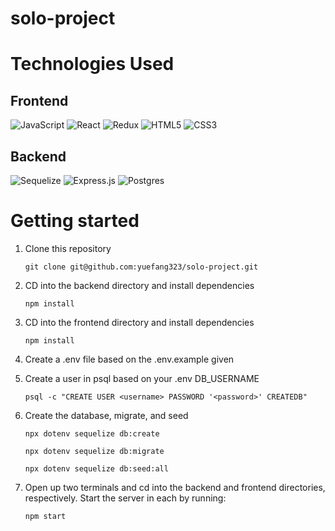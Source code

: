 # solo-project


# Technologies Used
## Frontend
![JavaScript](https://img.shields.io/badge/javascript-%23323330.svg?style=for-the-badge&logo=javascript&logoColor=%23F7DF1E)
![React](https://img.shields.io/badge/react-%23323330.svg?style=for-the-badge&logo=react&logoColor=%blue)
![Redux](https://img.shields.io/badge/react-purple.svg?style=for-the-badge&logo=redux&logoColor=white)
![HTML5](https://img.shields.io/badge/html5-%23E34F26.svg?style=for-the-badge&logo=html5&logoColor=white)
![CSS3](https://img.shields.io/badge/css3-%231572B6.svg?style=for-the-badge&logo=css3&logoColor=white)
## Backend
![Sequelize](https://img.shields.io/badge/Sequelize-52B0E7?style=for-the-badge&logo=Sequelize&logoColor=white)
![Express.js](https://img.shields.io/badge/express.js-%23404d59.svg?style=for-the-badge&logo=express&logoColor=%2361DAFB)
![Postgres](https://img.shields.io/badge/postgres-%23316192.svg?style=for-the-badge&logo=postgresql&logoColor=white)

# Getting started
1. Clone this repository

   ```git clone git@github.com:yuefang323/solo-project.git```

2. CD into the backend directory and install dependencies

   ```npm install```
    
3. CD into the frontend directory and install dependencies

   ```npm install```
    
4. Create a .env file based on the .env.example given

6. Create a user in psql based on your .env DB_USERNAME

   ```psql -c "CREATE USER <username> PASSWORD '<password>' CREATEDB"```
  
6. Create the database, migrate, and seed
  
   ```npx dotenv sequelize db:create```
   
   ```npx dotenv sequelize db:migrate```
   
   ```npx dotenv sequelize db:seed:all```
   
7. Open up two terminals and cd into the backend and frontend directories, respectively. Start the server in each by running:

   ```npm start```
